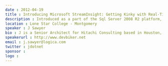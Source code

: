 ```yaml
---
date : 2012-04-19
title : Introducing Microsoft StreamInsight: Getting Kinky with Real-Time Data
description : Introduced as a part of the Sql Server 2008 R2 platform, StreamInsight is Microsoft's Complex Event Processing (CEP) engine. It allows you to analyze and process large volumes of data - think tens to hundreds of thousands of events per second - with sub-second response time. It's as close to real time as you can get without quantum entanglement! The Sql Server engine may be fast ... but it's just not that fast. This presentation will introduce core CEP concepts and sample uses cases and then dive into kinkiness with real-time data, including hosting StreamInsight, getting data into (and out of) the engine, how time is handled, writing queries in Linq and how to extend the StreamInsight engine. It's a whole new paradigm of looking at data.
location : Lone Star College - Montgomery
speaker : J Sawyer
bio : J is a Senior Architect for Hitachi Consulting based in Houston, TX who absolutely loves to write code and build cool, innovative solutions to hard problems. Lately he's been deeply involved with Microsoft's Complex Event Processing platform - StreamInsight - and have been recognized by Microsoft as a Most Valuable Professional (MVP). He's also the President of the Houston .NET User's Group
speakerurl : http://www.devbiker.net
email : j.sawyer@logica.com
twitter : jdotnet
sponsor : 
logo : 
---
```

